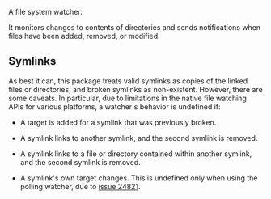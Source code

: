 A file system watcher.

It monitors changes to contents of directories and sends notifications when
files have been added, removed, or modified.

## Symlinks

As best it can, this package treats valid symlinks as copies of the linked files
or directories, and broken symlinks as non-existent. However, there are some
caveats. In particular, due to limitations in the native file watching APIs for
various platforms, a watcher's behavior is undefined if:

* A target is added for a symlink that was previously broken.

* A symlink links to another symlink, and the second symlink is removed.

* A symlink links to a file or directory contained within another symlink, and
  the second symlink is removed.

* A symlink's own target changes. This is undefined only when using the polling
  watcher, due to [issue 24821][24821].

[24821]: https://github.com/dart-lang/sdk/issues/24821
